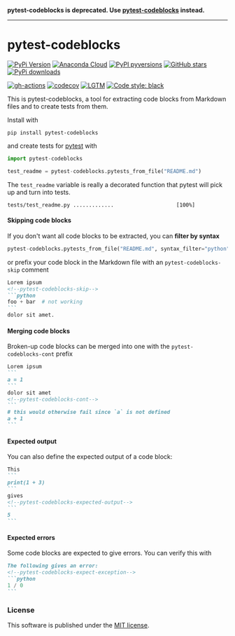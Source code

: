 **pytest-codeblocks is deprecated. Use
[pytest-codeblocks](https://pypi.org/project/pytest-codeblocks) instead.**

---

# pytest-codeblocks

[![PyPi Version](https://img.shields.io/pypi/v/pytest-codeblocks.svg?style=flat-square)](https://pypi.org/project/pytest-codeblocks/)
[![Anaconda Cloud](https://anaconda.org/conda-forge/pytest-codeblocks/badges/version.svg?=style=flat-square)](https://anaconda.org/conda-forge/pytest-codeblocks/)
[![PyPI pyversions](https://img.shields.io/pypi/pyversions/pytest-codeblocks.svg?style=flat-square)](https://pypi.org/project/pytest-codeblocks/)
[![GitHub stars](https://img.shields.io/github/stars/nschloe/pytest-codeblocks.svg?style=flat-square&logo=github&label=Stars&logoColor=white)](https://github.com/nschloe/pytest-codeblocks)
[![PyPi downloads](https://img.shields.io/pypi/dm/pytest-codeblocks.svg?style=flat-square)](https://pypistats.org/packages/pytest-codeblocks)

[![gh-actions](https://img.shields.io/github/workflow/status/nschloe/pytest-codeblocks/ci?style=flat-square)](https://github.com/nschloe/pytest-codeblocks/actions?query=workflow%3Aci)
[![codecov](https://img.shields.io/codecov/c/github/nschloe/pytest-codeblocks.svg?style=flat-square)](https://app.codecov.io/gh/nschloe/pytest-codeblocks)
[![LGTM](https://img.shields.io/lgtm/grade/python/github/nschloe/pytest-codeblocks.svg?style=flat-square)](https://lgtm.com/projects/g/nschloe/pytest-codeblocks)
[![Code style: black](https://img.shields.io/badge/code%20style-black-000000.svg?style=flat-square)](https://github.com/psf/black)

This is pytest-codeblocks, a tool for extracting code blocks from Markdown files and to create
tests from them.

Install with
```
pip install pytest-codeblocks
```
and create tests for [pytest](https://docs.pytest.org/en/stable/) with
```python
import pytest-codeblocks

test_readme = pytest-codeblocks.pytests_from_file("README.md")
```
The `test_readme` variable is really a decorated function that pytest will pick up and
turn into tests.
```
tests/test_readme.py .............                    [100%]
```


#### Skipping code blocks
If you don't want all code blocks to be extracted, you can **filter by syntax**
```python
pytest-codeblocks.pytests_from_file("README.md", syntax_filter="python")
```
or prefix your code block in the Markdown file with an `pytest-codeblocks-skip` comment
````markdown
Lorem ipsum
<!--pytest-codeblocks-skip-->
```python
foo + bar  # not working
```
dolor sit amet.
````


#### Merging code blocks
Broken-up code blocks can be merged into one with the `pytest-codeblocks-cont` prefix
````markdown
Lorem ipsum
```
a = 1
```
dolor sit amet
<!--pytest-codeblocks-cont-->
```
# this would otherwise fail since `a` is not defined
a + 1
```
````


#### Expected output
You can also define the expected output of a code block:
````markdown
This
```
print(1 + 3)
```
gives
<!--pytest-codeblocks-expected-output-->
```
5
```
````


#### Expected errors
Some code blocks are expected to give errors. You can verify this with
````markdown
The following gives an error:
<!--pytest-codeblocks-expect-exception-->
```python
1 / 0
```
````


### License
This software is published under the [MIT
license](https://en.wikipedia.org/wiki/MIT_License).
